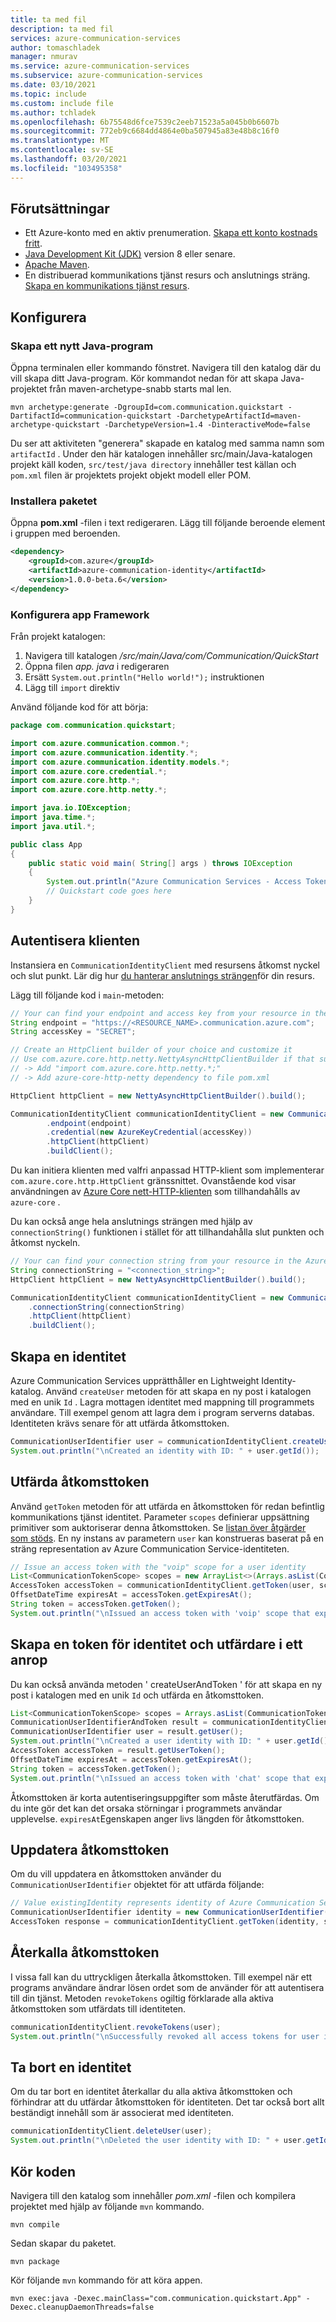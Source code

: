 ```yaml
---
title: ta med fil
description: ta med fil
services: azure-communication-services
author: tomaschladek
manager: nmurav
ms.service: azure-communication-services
ms.subservice: azure-communication-services
ms.date: 03/10/2021
ms.topic: include
ms.custom: include file
ms.author: tchladek
ms.openlocfilehash: 6b75548d6fce7539c2eeb71523a5a045b0b6607b
ms.sourcegitcommit: 772eb9c6684dd4864e0ba507945a83e48b8c16f0
ms.translationtype: MT
ms.contentlocale: sv-SE
ms.lasthandoff: 03/20/2021
ms.locfileid: "103495358"
---
```

## <a name="prerequisites"></a>Förutsättningar

- Ett Azure-konto med en aktiv prenumeration. [Skapa ett konto kostnads fritt](https://azure.microsoft.com/free/?WT.mc_id=A261C142F).
- [Java Development Kit (JDK)](/java/azure/jdk/) version 8 eller senare.
- [Apache Maven](https://maven.apache.org/download.cgi).
- En distribuerad kommunikations tjänst resurs och anslutnings sträng. [Skapa en kommunikations tjänst resurs](../create-communication-resource.md).

## <a name="setting-up"></a>Konfigurera

### <a name="create-a-new-java-application"></a>Skapa ett nytt Java-program

Öppna terminalen eller kommando fönstret. Navigera till den katalog där du vill skapa ditt Java-program. Kör kommandot nedan för att skapa Java-projektet från maven-archetype-snabb starts mal len.

```console
mvn archetype:generate -DgroupId=com.communication.quickstart -DartifactId=communication-quickstart -DarchetypeArtifactId=maven-archetype-quickstart -DarchetypeVersion=1.4 -DinteractiveMode=false
```

Du ser att aktiviteten "generera" skapade en katalog med samma namn som `artifactId` . Under den här katalogen innehåller src/main/Java-katalogen projekt käll koden, `src/test/java directory` innehåller test källan och `pom.xml` filen är projektets projekt objekt modell eller POM.

### <a name="install-the-package"></a>Installera paketet

Öppna **pom.xml** -filen i text redigeraren. Lägg till följande beroende element i gruppen med beroenden.

```xml
<dependency>
    <groupId>com.azure</groupId>
    <artifactId>azure-communication-identity</artifactId>
    <version>1.0.0-beta.6</version>
</dependency>
```

### <a name="set-up-the-app-framework"></a>Konfigurera app Framework

Från projekt katalogen:

1. Navigera till katalogen */src/main/Java/com/Communication/QuickStart*
1. Öppna filen *app. java* i redigeraren
1. Ersätt `System.out.println("Hello world!");` instruktionen
1. Lägg till `import` direktiv

Använd följande kod för att börja:

```java
package com.communication.quickstart;

import com.azure.communication.common.*;
import com.azure.communication.identity.*;
import com.azure.communication.identity.models.*;
import com.azure.core.credential.*;
import com.azure.core.http.*;
import com.azure.core.http.netty.*;

import java.io.IOException;
import java.time.*;
import java.util.*;

public class App
{
    public static void main( String[] args ) throws IOException
    {
        System.out.println("Azure Communication Services - Access Tokens Quickstart");
        // Quickstart code goes here
    }
}
```

## <a name="authenticate-the-client"></a>Autentisera klienten

Instansiera en `CommunicationIdentityClient` med resursens åtkomst nyckel och slut punkt. Lär dig hur [du hanterar anslutnings strängen](../create-communication-resource.md#store-your-connection-string)för din resurs.

Lägg till följande kod i `main`-metoden:

```java
// Your can find your endpoint and access key from your resource in the Azure portal
String endpoint = "https://<RESOURCE_NAME>.communication.azure.com";
String accessKey = "SECRET";

// Create an HttpClient builder of your choice and customize it
// Use com.azure.core.http.netty.NettyAsyncHttpClientBuilder if that suits your needs
// -> Add "import com.azure.core.http.netty.*;"
// -> Add azure-core-http-netty dependency to file pom.xml

HttpClient httpClient = new NettyAsyncHttpClientBuilder().build();

CommunicationIdentityClient communicationIdentityClient = new CommunicationIdentityClientBuilder()
        .endpoint(endpoint)
        .credential(new AzureKeyCredential(accessKey))
        .httpClient(httpClient)
        .buildClient();
```

Du kan initiera klienten med valfri anpassad HTTP-klient som implementerar `com.azure.core.http.HttpClient` gränssnittet. Ovanstående kod visar användningen av [Azure Core nett-HTTP-klienten](/java/api/overview/azure/core-http-netty-readme) som tillhandahålls av `azure-core` .

Du kan också ange hela anslutnings strängen med hjälp av `connectionString()` funktionen i stället för att tillhandahålla slut punkten och åtkomst nyckeln.
```java
// Your can find your connection string from your resource in the Azure portal
String connectionString = "<connection_string>";
HttpClient httpClient = new NettyAsyncHttpClientBuilder().build();

CommunicationIdentityClient communicationIdentityClient = new CommunicationIdentityClientBuilder()
    .connectionString(connectionString)
    .httpClient(httpClient)
    .buildClient();
```

## <a name="create-an-identity"></a>Skapa en identitet

Azure Communication Services upprätthåller en Lightweight Identity-katalog. Använd `createUser` metoden för att skapa en ny post i katalogen med en unik `Id` . Lagra mottagen identitet med mappning till programmets användare. Till exempel genom att lagra dem i program serverns databas. Identiteten krävs senare för att utfärda åtkomsttoken.

```java
CommunicationUserIdentifier user = communicationIdentityClient.createUser();
System.out.println("\nCreated an identity with ID: " + user.getId());
```

## <a name="issue-access-tokens"></a>Utfärda åtkomsttoken

Använd `getToken` metoden för att utfärda en åtkomsttoken för redan befintlig kommunikations tjänst identitet. Parameter `scopes` definierar uppsättning primitiver som auktoriserar denna åtkomsttoken. Se [listan över åtgärder som stöds](../../concepts/authentication.md). En ny instans av parametern `user` kan konstrueras baserat på en sträng representation av Azure Communication Service-identiteten.

```java
// Issue an access token with the "voip" scope for a user identity
List<CommunicationTokenScope> scopes = new ArrayList<>(Arrays.asList(CommunicationTokenScope.VOIP));
AccessToken accessToken = communicationIdentityClient.getToken(user, scopes);
OffsetDateTime expiresAt = accessToken.getExpiresAt();
String token = accessToken.getToken();
System.out.println("\nIssued an access token with 'voip' scope that expires at: " + expiresAt + ": " + token);
```

## <a name="create-an-identity-and-issue-token-in-one-call"></a>Skapa en token för identitet och utfärdare i ett anrop

Du kan också använda metoden ' createUserAndToken ' för att skapa en ny post i katalogen med en unik `Id` och utfärda en åtkomsttoken.

```java
List<CommunicationTokenScope> scopes = Arrays.asList(CommunicationTokenScope.CHAT);
CommunicationUserIdentifierAndToken result = communicationIdentityClient.createUserAndToken(scopes);
CommunicationUserIdentifier user = result.getUser();
System.out.println("\nCreated a user identity with ID: " + user.getId());
AccessToken accessToken = result.getUserToken();
OffsetDateTime expiresAt = accessToken.getExpiresAt();
String token = accessToken.getToken();
System.out.println("\nIssued an access token with 'chat' scope that expires at: " + expiresAt + ": " + token);
```

Åtkomsttoken är korta autentiseringsuppgifter som måste återutfärdas. Om du inte gör det kan det orsaka störningar i programmets användar upplevelse. `expiresAt`Egenskapen anger livs längden för åtkomsttoken.

## <a name="refresh-access-tokens"></a>Uppdatera åtkomsttoken

Om du vill uppdatera en åtkomsttoken använder du `CommunicationUserIdentifier` objektet för att utfärda följande:

```java
// Value existingIdentity represents identity of Azure Communication Services stored during identity creation
CommunicationUserIdentifier identity = new CommunicationUserIdentifier(existingIdentity);
AccessToken response = communicationIdentityClient.getToken(identity, scopes);
```

## <a name="revoke-access-tokens"></a>Återkalla åtkomsttoken

I vissa fall kan du uttryckligen återkalla åtkomsttoken. Till exempel när ett programs användare ändrar lösen ordet som de använder för att autentisera till din tjänst. Metoden `revokeTokens` ogiltig förklarade alla aktiva åtkomsttoken som utfärdats till identiteten.

```java
communicationIdentityClient.revokeTokens(user);
System.out.println("\nSuccessfully revoked all access tokens for user identity with ID: " + user.getId());
```

## <a name="delete-an-identity"></a>Ta bort en identitet

Om du tar bort en identitet återkallar du alla aktiva åtkomsttoken och förhindrar att du utfärdar åtkomsttoken för identiteten. Det tar också bort allt beständigt innehåll som är associerat med identiteten.

```java
communicationIdentityClient.deleteUser(user);
System.out.println("\nDeleted the user identity with ID: " + user.getId());
```

## <a name="run-the-code"></a>Kör koden

Navigera till den katalog som innehåller *pom.xml* -filen och kompilera projektet med hjälp av följande `mvn` kommando.

```console
mvn compile
```

Sedan skapar du paketet.

```console
mvn package
```

Kör följande `mvn` kommando för att köra appen.

```console
mvn exec:java -Dexec.mainClass="com.communication.quickstart.App" -Dexec.cleanupDaemonThreads=false
```
